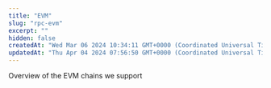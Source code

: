 ```yaml
---
title: "EVM"
slug: "rpc-evm"
excerpt: ""
hidden: false
createdAt: "Wed Mar 06 2024 10:34:11 GMT+0000 (Coordinated Universal Time)"
updatedAt: "Thu Apr 04 2024 07:56:50 GMT+0000 (Coordinated Universal Time)"
---
```

Overview of the EVM chains we support
